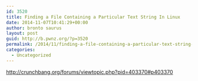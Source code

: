 ```yaml
---
id: 3520
title: Finding a File Containing a Particular Text String In Linux
date: 2014-11-07T10:41:29+00:00
author: bronto saurus
layout: post
guid: http://b.pwnz.org/?p=3520
permalink: /2014/11/finding-a-file-containing-a-particular-text-string-in-linux/
categories:
  - Uncategorized
---
```

<http://crunchbang.org/forums/viewtopic.php?pid=403370#p403370>